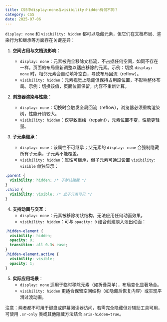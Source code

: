 ```yaml
---
title: CSS中display:none与visibility:hidden有何不同？
category: CSS
date: 2025-07-06
---
```

`display: none` 和 `visibility: hidden` 都可以隐藏元素，但它们在文档布局、渲染行为和继承等方面存在关键差异：

1. **空间占用与文档流影响**：
   - `display: none`：元素被完全移除文档流，不占据任何空间，如同不存在一样。页面的布局重新调整以适应移除的元素。示例：切换 `display: none` 时，相邻元素会自动填补空白，导致布局回流（reflow）。
   - `visibility: hidden`：元素视觉上隐藏但保持占用原位置，不影响整体布局。示例：切换该值，页面位置保留，内容不重新计算。

2. **浏览器渲染与性能**：
   - `display: none`：切换时会触发全局回流（reflow），浏览器必须重构渲染树，性能开销较大。 
   - `visibility: hidden`：仅导致重绘（repaint），元素位置不变，性能更轻量。

3. **子元素继承**：
   - `display: none`：该属性不可继承；父元素的 `display: none` 会强制隐藏所有子元素，子元素不能覆盖。
   - `visibility: hidden`：属性可继承，但子元素可通过设置 `visibility: visible` 单独显示：
```css
.parent {
  visibility: hidden; /* 子默认隐藏 */
}
.child {
  visibility: visible; /* 此子元素可见 */
}
```

4. **支持动画与交互**：
   - `display: none`：元素被移除树状结构，无法应用任何动画效果。 
   - `visibility: hidden`：可与 `opacity: 0` 结合创建淡入淡出动画：
```css
.hidden-element {
  visibility: hidden;
  opacity: 0;
  transition: all 0.3s ease;
}
.hidden-element.active {
  visibility: visible;
  opacity: 1;
}
```

5. **实际应用场景**：
   - `display: none` 适用于临时移除元素（如折叠菜单），布局变化显著场合。
   - `visibility: hidden` 更适合保留空间结构（如隐藏后恢复内容）或实现平滑过渡动画。

注意：两者都不可用于键盘或屏幕阅读器访问，若需完全隐藏但对辅助工具可用，可使用 `.sr-only` 类或其他隐藏方法结合 `aria-hidden=true`。
